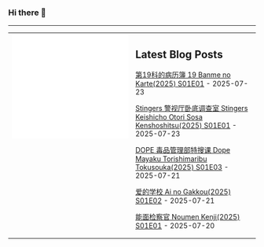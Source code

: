### Hi there 👋

<!--
**etng/etng** is a ✨ _special_ ✨ repository because its `README.md` (this file) appears on your GitHub profile.

Here are some ideas to get you started:

- 🔭 I’m currently working on ...
- 🌱 I’m currently learning ...
- 👯 I’m looking to collaborate on ...
- 🤔 I’m looking for help with ...
- 💬 Ask me about ...
- 📫 How to reach me: ...
- 😄 Pronouns: ...
- ⚡ Fun fact: ...
-->


---

<table>
<tr>
<td valign="top" width="50%">
<img src="metrics.svg" alt="Metric" />
</td>
<td valign="top" width="50%">

## Latest Blog Posts
<!-- blog start -->
[第19科的病历簿 19 Banme no Karte(2025) S01E01](http://www.fanxinzhui.com/rr/2638#S01E01) - 2025-07-23

[Stingers 警视厅卧底调查室 Stingers Keishicho Otori Sosa Kenshoshitsu(2025) S01E01](http://www.fanxinzhui.com/rr/2637#S01E01) - 2025-07-23

[DOPE 毒品管理部特搜课 Dope Mayaku Torishimaribu Tokusouka(2025) S01E03](http://www.fanxinzhui.com/rr/2629#S01E03) - 2025-07-21

[爱的学校 Ai no Gakkou(2025) S01E02](http://www.fanxinzhui.com/rr/2634#S01E02) - 2025-07-21

[能面检察官 Noumen Kenji(2025) S01E01](http://www.fanxinzhui.com/rr/2636#S01E01) - 2025-07-20
<!-- blog end -->

</td></tr></table>

